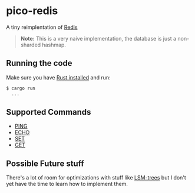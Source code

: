 # pico-redis

A tiny reimplentation of [Redis](https://redis.io/)

>**Note:** This is a very naive implementation, the database is just a non-sharded hashmap.

## Running the code

Make sure you have [Rust installed](https://rustup.rs/) and run:

```sh
$ cargo run
  ...
```

## Supported Commands

- [PING](https://redis.io/commands/ping/)
- [ECHO](https://redis.io/commands/echo/)
- [SET](https://redis.io/commands/set/)
- [GET](https://redis.io/commands/get/)

## Possible Future stuff

There's a lot of room for optimizations with stuff like [LSM-trees](https://en.wikipedia.org/wiki/Log-structured_merge-tree) but I don't yet have the time to learn how to implement them.
